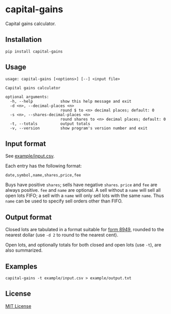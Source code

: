 # capital-gains

Capital gains calculator.

## Installation

    pip install capital-gains

## Usage

```
usage: capital-gains [<options>] [--] <input file>

Capital gains calculator

optional arguments:
  -h, --help            show this help message and exit
  -d <n>, --decimal-places <n>
                        round $ to <n> decimal places; default: 0
  -s <n>, --shares-decimal-places <n>
                        round shares to <n> decimal places; default: 0
  -t, --totals          output totals
  -v, --version         show program's version number and exit
```

## Input format

See [example/input.csv](example/input.csv).

Each entry has the following format:

    date,symbol,name,shares,price,fee

Buys have positive `shares`; sells have negative `shares`. `price` and `fee` are
always positive. `fee` and `name` are optional. A sell without a `name` will
sell all open lots FIFO; a sell with a `name` will only sell lots with the same
`name`. Thus `name` can be used to specify sell orders other than FIFO.

## Output format

Closed lots are tabulated in a format suitable for [form
8949](https://www.irs.gov/pub/irs-pdf/f8949.pdf), rounded to the nearest dollar
(use `-d 2` to round to the nearest cent).

Open lots, and optionally totals for both closed and open lots (use `-t`), are
also summarized.

## Examples

    capital-gains -t example/input.csv > example/output.txt

## License

[MIT License](LICENSE.txt)
